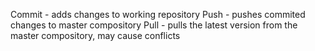 Commit - adds changes to working repository
Push - pushes commited changes to master compository
Pull - pulls the latest version from the master compository, may cause conflicts
